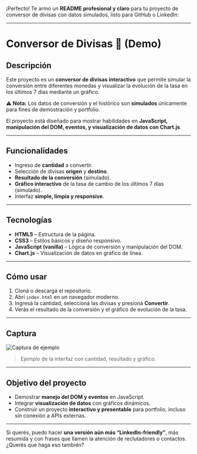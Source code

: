 ¡Perfecto! Te armo un **README profesional y claro** para tu proyecto de conversor de divisas con datos simulados, listo para GitHub o LinkedIn:

---

# Conversor de Divisas 💱 (Demo)

## Descripción

Este proyecto es un **conversor de divisas interactivo** que permite simular la conversión entre diferentes monedas y visualizar la evolución de la tasa en los últimos 7 días mediante un gráfico.

⚠️ **Nota:** Los datos de conversión y el histórico son **simulados** únicamente para fines de demostración y portfolio.

El proyecto está diseñado para mostrar habilidades en **JavaScript, manipulación del DOM, eventos, y visualización de datos con Chart.js**.

---

## Funcionalidades

* Ingreso de **cantidad** a convertir.
* Selección de divisas **origen** y **destino**.
* **Resultado de la conversión** (simulado).
* **Gráfico interactivo** de la tasa de cambio de los últimos 7 días (simulado).
* Interfaz **simple, limpia y responsive**.

---

## Tecnologías

* **HTML5** – Estructura de la página.
* **CSS3** – Estilos básicos y diseño responsivo.
* **JavaScript (vanilla)** – Lógica de conversión y manipulación del DOM.
* **Chart.js** – Visualización de datos en gráfico de línea.

---

## Cómo usar

1. Cloná o descargá el repositorio.
2. Abrí `index.html` en un navegador moderno.
3. Ingresá la cantidad, seleccioná las divisas y presioná **Convertir**.
4. Verás el resultado de la conversión y el gráfico de evolución de la tasa.

---

## Captura

![Captura de ejemplo](ruta/a/tu/captura.png)

> Ejemplo de la interfaz con cantidad, resultado y gráfico.

---

## Objetivo del proyecto

* Demostrar **manejo del DOM y eventos** en JavaScript.
* Integrar **visualización de datos** con gráficos dinámicos.
* Construir un proyecto **interactivo y presentable** para portfolio, incluso sin conexión a APIs externas.

---

Si querés, puedo hacer **una versión aún más “LinkedIn-friendly”**, más resumida y con frases que llamen la atención de reclutadores o contactos.
¿Querés que haga eso también?
